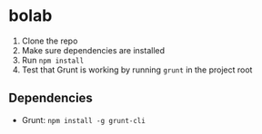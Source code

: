 # bolab
1. Clone the repo
2. Make sure dependencies are installed
3. Run `npm install`
4. Test that Grunt is working by running `grunt` in the project root

## Dependencies
* Grunt: `npm install -g grunt-cli`
